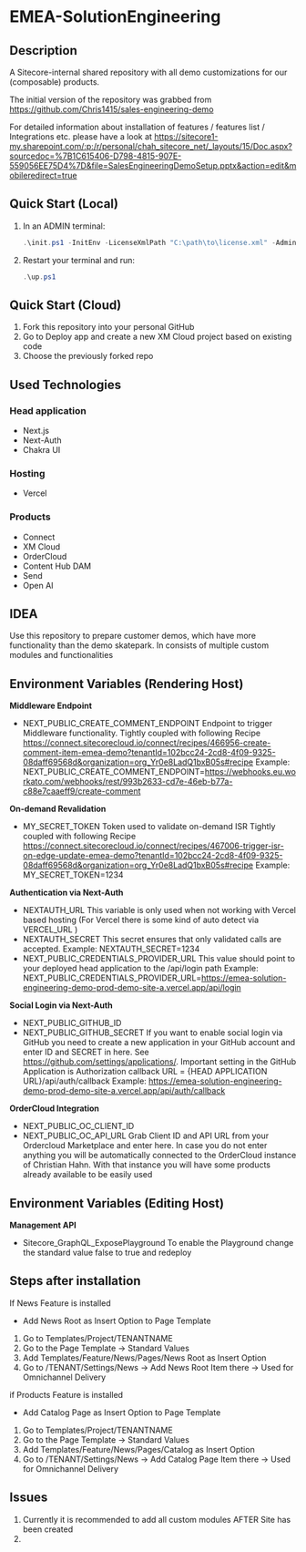 
# EMEA-SolutionEngineering

## Description
A Sitecore-internal shared repository with all demo customizations for our (composable) products.

The initial version of the repository was grabbed from https://github.com/Chris1415/sales-engineering-demo

For detailed information about installation of features / features list / Integrations etc. please have a look at https://sitecore1-my.sharepoint.com/:p:/r/personal/chah_sitecore_net/_layouts/15/Doc.aspx?sourcedoc=%7B1C615406-D798-4815-907E-559056EE75D4%7D&file=SalesEngineeringDemoSetup.pptx&action=edit&mobileredirect=true

## Quick Start (Local)

1. In an ADMIN terminal:

    ```ps1
    .\init.ps1 -InitEnv -LicenseXmlPath "C:\path\to\license.xml" -AdminPassword "DesiredAdminPassword"
    ```

2. Restart your terminal and run:

    ```ps1
    .\up.ps1
    ```
    
## Quick Start (Cloud)

1. Fork this repository into your personal GitHub
2. Go to Deploy app and create a new XM Cloud project based on existing code
3. Choose the previously forked repo

## Used Technologies

### Head application 
- Next.js
- Next-Auth
- Chakra UI

### Hosting
- Vercel

### Products

 - Connect
 - XM Cloud
 - OrderCloud
 - Content Hub DAM
 - Send
 - Open AI

    
## IDEA

Use this repository to prepare customer demos, which have more functionality than the demo skatepark. 
In consists of multiple custom modules and functionalities

## Environment Variables (Rendering Host)

**Middleware Endpoint**
- NEXT_PUBLIC_CREATE_COMMENT_ENDPOINT
Endpoint to trigger Middleware functionality. Tightly coupled with following Recipe https://connect.sitecorecloud.io/connect/recipes/466956-create-comment-item-emea-demo?tenantId=102bcc24-2cd8-4f09-9325-08daff69568d&organization=org_Yr0e8LadQ1bxB05s#recipe
Example: NEXT_PUBLIC_CREATE_COMMENT_ENDPOINT=https://webhooks.eu.workato.com/webhooks/rest/993b2633-cd7e-46eb-b77a-c88e7caaeff9/create-comment

**On-demand Revalidation**
- MY_SECRET_TOKEN
Token used to validate on-demand ISR Tightly coupled with following Recipe https://connect.sitecorecloud.io/connect/recipes/467006-trigger-isr-on-edge-update-emea-demo?tenantId=102bcc24-2cd8-4f09-9325-08daff69568d&organization=org_Yr0e8LadQ1bxB05s#recipe
Example: MY_SECRET_TOKEN=1234

**Authentication via Next-Auth**
- NEXTAUTH_URL
This variable is only used when not working with Vercel based hosting (For Vercel there is some kind of auto detect via VERCEL_URL )
- NEXTAUTH_SECRET
This secret ensures that only validated calls are accepted. 
Example: NEXTAUTH_SECRET=1234
- NEXT_PUBLIC_CREDENTIALS_PROVIDER_URL
This value should point to your deployed head application to the /api/login path
Example: NEXT_PUBLIC_CREDENTIALS_PROVIDER_URL=https://emea-solution-engineering-demo-prod-demo-site-a.vercel.app/api/login

**Social Login via Next-Auth**
- NEXT_PUBLIC_GITHUB_ID
- NEXT_PUBLIC_GITHUB_SECRET
If you want to enable social login via GitHub you need to create a new application in your GitHub account and enter ID and SECRET in here. See https://github.com/settings/applications/. Important setting in the GitHub Application is Authorization callback URL = {HEAD APPLICATION URL}/api/auth/callback
Example: https://emea-solution-engineering-demo-prod-demo-site-a.vercel.app/api/auth/callback

**OrderCloud Integration**
- NEXT_PUBLIC_OC_CLIENT_ID
- NEXT_PUBLIC_OC_API_URL
Grab Client ID and API URL from your Ordercloud Marketplace and enter here. In case you do not enter anything you will be automatically connected to the OrderCloud instance of Christian Hahn. With that instance you will have some products already available to be easily used 

## Environment Variables (Editing Host)

**Management API**
- Sitecore_GraphQL_ExposePlayground
To enable the Playground change the standard value false to true and redeploy

## Steps after installation

If News Feature is installed
- Add News Root as Insert Option to Page Template
1. Go to Templates/Project/TENANTNAME
2. Go to the Page Template -> Standard Values
3. Add Templates/Feature/News/Pages/News Root as Insert Option
4. Go to /TENANT/Settings/News -> Add News Root Item there -> Used for Omnichannel Delivery

if Products Feature is installed
- Add Catalog Page as Insert Option to Page Template
1. Go to Templates/Project/TENANTNAME
2. Go to the Page Template -> Standard Values
3. Add Templates/Feature/News/Pages/Catalog as Insert Option
4. Go to /TENANT/Settings/News -> Add Catalog Page Item there -> Used for Omnichannel Delivery

## Issues
1. Currently it is recommended to add all custom modules AFTER Site has been created
2. 
